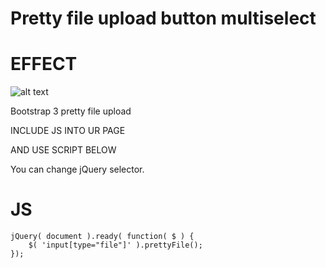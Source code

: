 Pretty file upload button multiselect
==============================

EFFECT
==========

![alt text](http://i30.photobucket.com/albums/c316/Tilosag/effect.png "Logo Title Text 1")


Bootstrap 3 pretty file upload

INCLUDE JS INTO UR PAGE

AND USE SCRIPT BELOW

You can change jQuery selector.

JS
==========
```
jQuery( document ).ready( function( $ ) {
	$( 'input[type="file"]' ).prettyFile();
});
```